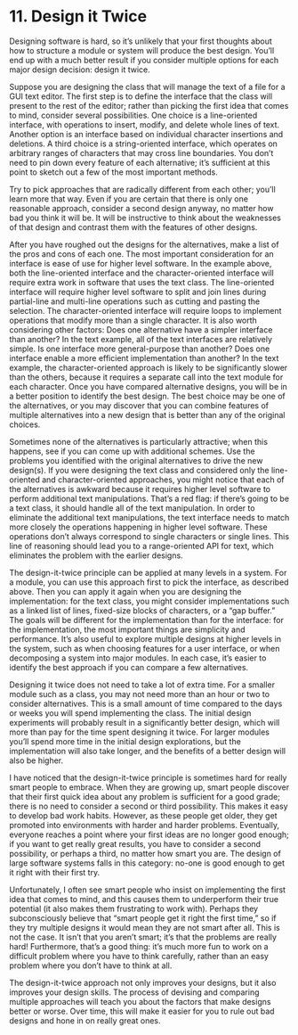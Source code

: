 # 11.  Design it Twice

Designing software is hard, so it’s unlikely that your first thoughts about
how to structure a module or system will produce the best design. You’ll
end up with a much better result if you consider multiple options for each
major design decision: design it twice.

Suppose you are designing the class that will manage the text of a file
for a GUI text editor. The first step is to define the interface that the class
will present to the rest of the editor; rather than picking the first idea that
comes to mind, consider several possibilities. One choice is a line-oriented
interface, with operations to insert, modify, and delete whole lines of text.
Another option is an interface based on individual character insertions and
deletions. A third choice is a string-oriented interface, which operates on
arbitrary ranges of characters that may cross line boundaries. You don’t
need to pin down every feature of each alternative; it’s sufficient at this
point to sketch out a few of the most important methods.

Try to pick approaches that are radically different from each other;
you’ll learn more that way. Even if you are certain that there is only one
reasonable approach, consider a second design anyway, no matter how bad
you think it will be. It will be instructive to think about the weaknesses of
that design and contrast them with the features of other designs.

After you have roughed out the designs for the alternatives, make a list
of the pros and cons of each one. The most important consideration for an
interface is ease of use for higher level software. In the example above,
both the line-oriented interface and the character-oriented interface will
require extra work in software that uses the text class. The line-oriented
interface will require higher level software to split and join lines during
partial-line and multi-line operations such as cutting and pasting the
selection. The character-oriented interface will require loops to implement
operations that modify more than a single character. It is also worth
considering other factors:
Does one alternative have a simpler interface than another? In the text
example, all of the text interfaces are relatively simple.
Is one interface more general-purpose than another?
Does one interface enable a more efficient implementation than
another? In the text example, the character-oriented approach is
likely to be significantly slower than the others, because it requires a
separate call into the text module for each character.
Once you have compared alternative designs, you will be in a better
position to identify the best design. The best choice may be one of the
alternatives, or you may discover that you can combine features of
multiple alternatives into a new design that is better than any of the
original choices.

Sometimes none of the alternatives is particularly attractive; when this
happens, see if you can come up with additional schemes. Use the
problems you identified with the original alternatives to drive the new
design(s). If you were designing the text class and considered only the
line-oriented and character-oriented approaches, you might notice that
each of the alternatives is awkward because it requires higher level
software to perform additional text manipulations. That’s a red flag: if
there’s going to be a text class, it should handle all of the text
manipulation. In order to eliminate the additional text manipulations, the
text interface needs to match more closely the operations happening in
higher level software. These operations don’t always correspond to single
characters or single lines. This line of reasoning should lead you to a
range-oriented API for text, which eliminates the problem with the earlier
designs.

The design-it-twice principle can be applied at many levels in a
system. For a module, you can use this approach first to pick the interface,
as described above. Then you can apply it again when you are designing
the implementation: for the text class, you might consider
implementations such as a linked list of lines, fixed-size blocks of
characters, or a “gap buffer.” The goals will be different for the implementation than for the interface: for the implementation, the most important things are simplicity and performance. It’s also useful to
explore multiple designs at higher levels in the system, such as when
choosing features for a user interface, or when decomposing a system into
major modules. In each case, it’s easier to identify the best approach if you
can compare a few alternatives.

Designing it twice does not need to take a lot of extra time. For a
smaller module such as a class, you may not need more than an hour or
two to consider alternatives. This is a small amount of time compared to
the days or weeks you will spend implementing the class. The initial
design experiments will probably result in a significantly better design,
which will more than pay for the time spent designing it twice. For larger
modules you’ll spend more time in the initial design explorations, but the
implementation will also take longer, and the benefits of a better design
will also be higher.

I have noticed that the design-it-twice principle is sometimes hard for
really smart people to embrace. When they are growing up, smart people
discover that their first quick idea about any problem is sufficient for a
good grade; there is no need to consider a second or third possibility. This
makes it easy to develop bad work habits. However, as these people get
older, they get promoted into environments with harder and harder
problems. Eventually, everyone reaches a point where your first ideas are
no longer good enough; if you want to get really great results, you have to
consider a second possibility, or perhaps a third, no matter how smart you
are. The design of large software systems falls in this category: no-one is
good enough to get it right with their first try.

Unfortunately, I often see smart people who insist on implementing the
first idea that comes to mind, and this causes them to underperform their
true potential (it also makes them frustrating to work with). Perhaps they
subconsciously believe that “smart people get it right the first time,” so if
they try multiple designs it would mean they are not smart after all. This is
not the case. It isn’t that you aren’t smart; it’s that the problems are really
hard! Furthermore, that’s a good thing: it’s much more fun to work on a
difficult problem where you have to think carefully, rather than an easy
problem where you don’t have to think at all.


The design-it-twice approach not only improves your designs, but it
also improves your design skills. The process of devising and comparing
multiple approaches will teach you about the factors that make designs
better or worse. Over time, this will make it easier for you to rule out bad
designs and hone in on really great ones.
